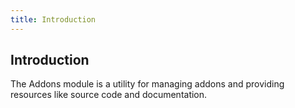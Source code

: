 ```yaml
---
title: Introduction 
---
```


## Introduction

The Addons module is a utility for managing addons and providing resources like source code and documentation.
